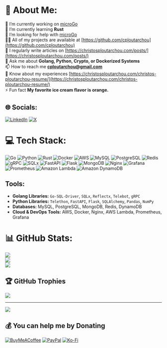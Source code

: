 # 💫 About Me:
🔭 I’m currently working on [microGo](https://github.com/cploutarchou)<br>🌱 I’m currently learning **Rust**<br>🤝 I’m looking for help with [microGo](https://github.com/cploutarchou/MicroGO)<br>👨‍💻 All of my projects are available at [https://github.com/cploutarchou](https://github.com/cploutarchou)<br>📝 I regularly write articles on [https://christosploutarchou.com/posts/](https://christosploutarchou.com/posts/)<br>💬 Ask me about **Golang, Python, Crypto, or Dockerized Systems**<br>📫 How to reach me **cploutarchou@gmail.com**<br>📄 Know about my experiences [https://christosploutarchou.com/christos-ploutarchou-resume/](https://christosploutarchou.com/christos-ploutarchou-resume/)<br>⚡ Fun fact **My favorite ice cream flavor is orange.**

## 🌐 Socials:
[![LinkedIn](https://img.shields.io/badge/LinkedIn-%230077B5.svg?logo=linkedin&logoColor=white)](https://linkedin.com/in/christos-ploutarchou) [![X](https://img.shields.io/badge/X-%231DA1F2.svg?logo=Twitter&logoColor=white)](https://x.com/CPloutarchou)

# 💻 Tech Stack:
![Go](https://img.shields.io/badge/go-%2300ADD8.svg?style=for-the-badge&logo=go&logoColor=white) 
![Python](https://img.shields.io/badge/python-3670A0?style=for-the-badge&logo=python&logoColor=ffdd54) 
![Rust](https://img.shields.io/badge/rust-%23000000.svg?style=for-the-badge&logo=rust&logoColor=white) 
![Docker](https://img.shields.io/badge/docker-%230db7ed.svg?style=for-the-badge&logo=docker&logoColor=white) 
![AWS](https://img.shields.io/badge/AWS-%23FF9900.svg?style=for-the-badge&logo=amazon-aws&logoColor=white) 
![MySQL](https://img.shields.io/badge/mysql-%2300f.svg?style=for-the-badge&logo=mysql&logoColor=white)
![PostgreSQL](https://img.shields.io/badge/postgres-%23316192.svg?style=for-the-badge&logo=postgresql&logoColor=white)
![Redis](https://img.shields.io/badge/redis-%23DD0031.svg?style=for-the-badge&logo=redis&logoColor=white) 
![gRPC](https://img.shields.io/badge/gRPC-%236E2FB9.svg?style=for-the-badge&logo=gRPC&logoColor=white) 
![SQLx](https://img.shields.io/badge/SQLx-%231A1918.svg?style=for-the-badge&logo=go-sql-driver&logoColor=white)
![FastAPI](https://img.shields.io/badge/FastAPI-005571?style=for-the-badge&logo=fastapi&logoColor=white) 
![Flask](https://img.shields.io/badge/flask-%23000.svg?style=for-the-badge&logo=flask&logoColor=white)
![MongoDB](https://img.shields.io/badge/mongodb-%234ea94b.svg?style=for-the-badge&logo=mongodb&logoColor=white)
![Nginx](https://img.shields.io/badge/nginx-%23009639.svg?style=for-the-badge&logo=nginx&logoColor=white)
![Grafana](https://img.shields.io/badge/grafana-%23F46800.svg?style=for-the-badge&logo=grafana&logoColor=white)
![Prometheus](https://img.shields.io/badge/prometheus-%23E6522C.svg?style=for-the-badge&logo=prometheus&logoColor=white)
![Amazon Lambda](https://img.shields.io/badge/AWS%20Lambda-%23FF9900.svg?style=for-the-badge&logo=aws-lambda&logoColor=white)
![Amazon DynamoDB](https://img.shields.io/badge/Amazon%20DynamoDB-4053D6?style=for-the-badge&logo=Amazon%20DynamoDB&logoColor=white)

## Tools:
- **Golang Libraries:** `Go-SQL-Driver`, `SQLx`, `Reflectx`, `Telebot`, `gRPC`
- **Python Libraries:** `Telethon`, `FastAPI`, `Flask`, `SQLAlchemy`, `Pandas`, `NumPy`
- **Databases:** MySQL, PostgreSQL, MongoDB, Redis, DynamoDB
- **Cloud & DevOps Tools:** AWS, Docker, Nginx, AWS Lambda, Prometheus, Grafana

# 📊 GitHub Stats:
![](https://github-readme-stats.vercel.app/api?username=cploutarchou&theme=default&hide_border=false&include_all_commits=true&count_private=true)<br/>
![](https://github-readme-streak-stats.herokuapp.com/?user=cploutarchou&theme=default&hide_border=false)<br/>
![](https://github-readme-stats.vercel.app/api/top-langs/?username=cploutarchou&theme=default&hide_border=false&include_all_commits=true&count_private=true&layout=compact)

## 🏆 GitHub Trophies
![](https://github-profile-trophy.vercel.app/?username=cploutarchou&theme=flat&no-frame=false&no-bg=false&margin-w=4)

---
[![](https://visitcount.itsvg.in/api?id=cploutarchou&icon=0&color=3)](https://visitcount.itsvg.in)

## 💰 You can help me by Donating
[![BuyMeACoffee](https://img.shields.io/badge/Buy%20Me%20a%20Coffee-ffdd00?style=for-the-badge&logo=buy-me-a-coffee&logoColor=black)](https://www.buymeacoffee.com/cploutarchou) 
[![PayPal](https://img.shields.io/badge/PayPal-00457C?style=for-the-badge&logo=paypal&logoColor=white)](https://paypal.me/cploutarchou) 
[![Ko-Fi](https://img.shields.io/badge/Ko--fi-F16061?style=for-the-badge&logo=ko-fi&logoColor=white)](https://ko-fi.com/cploutarchou)
